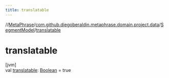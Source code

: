 ```yaml
---
title: translatable
---
```

//[MetaPhrase](../../../index.html)/[com.github.diegoberaldin.metaphrase.domain.project.data](../index.html)/[SegmentModel](index.html)/[translatable](translatable.html)



# translatable



[jvm]\
val [translatable](translatable.html): [Boolean](https://kotlinlang.org/api/latest/jvm/stdlib/kotlin/-boolean/index.html) = true




